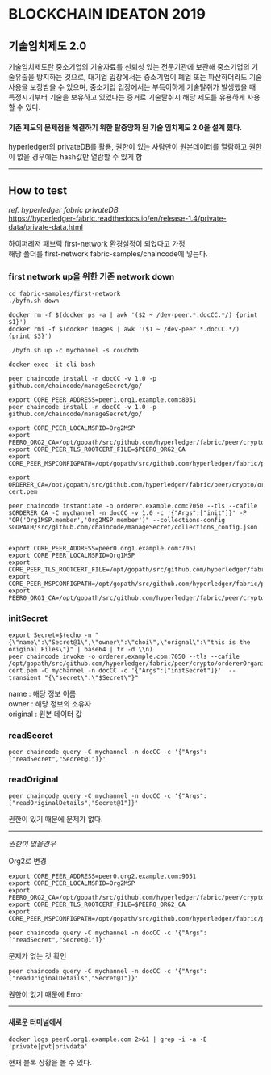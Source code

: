 BLOCKCHAIN IDEATON 2019
=======================

## 기술임치제도 2.0

기술임치제도란 중소기업의 기술자료를 신뢰성 있는 전문기관에 보관해 중소기업의 기술유출을 방지하는 것으로, 대기업 입장에서는 중소기업이 폐업 또는 파산하더라도 기술사용을 보장받을 수 있으며, 중소기업 입장에서는 부득이하게 기술탈취가 발생했을 때 특정시기부터 기술을 보유하고 있었다는 증거로 기술탈취시 해당 제도를 유용하게 사용할 수 있다. 


#### 기존 제도의 문제점을 해결하기 위한 탈중앙화 된 기술 임치제도 2.0을 설계 했다.

hyperledger의 privateDB를 활용, 권한이 있는 사람만이 원본데이터를 열람하고 권한이 없을 경우에는 hash값만 열람할 수 있게 함

------
## How to test

*ref. hyperledger fabric privateDB*  
<https://hyperledger-fabric.readthedocs.io/en/release-1.4/private-data/private-data.html>

하이퍼레저 패브릭 first-network 환경설정이 되었다고 가정  
해당 폴더를 first-network fabric-samples/chaincode에 넣는다.

### first network up을 위한 기존 network down
```
cd fabric-samples/first-network
./byfn.sh down

docker rm -f $(docker ps -a | awk '($2 ~ /dev-peer.*.docCC.*/) {print $1}')
docker rmi -f $(docker images | awk '($1 ~ /dev-peer.*.docCC.*/) {print $3}')

./byfn.sh up -c mychannel -s couchdb
```

```
docker exec -it cli bash
```

```
peer chaincode install -n docCC -v 1.0 -p github.com/chaincode/manageSecret/go/

export CORE_PEER_ADDRESS=peer1.org1.example.com:8051
peer chaincode install -n docCC -v 1.0 -p github.com/chaincode/manageSecret/go/

export CORE_PEER_LOCALMSPID=Org2MSP
export PEER0_ORG2_CA=/opt/gopath/src/github.com/hyperledger/fabric/peer/crypto/peerOrganizations/org2.example.com/peers/peer0.org2.example.com/tls/ca.crt
export CORE_PEER_TLS_ROOTCERT_FILE=$PEER0_ORG2_CA
export CORE_PEER_MSPCONFIGPATH=/opt/gopath/src/github.com/hyperledger/fabric/peer/crypto/peerOrganizations/org2.example.com/users/Admin@org2.example.com/msp

export ORDERER_CA=/opt/gopath/src/github.com/hyperledger/fabric/peer/crypto/ordererOrganizations/example.com/orderers/orderer.example.com/msp/tlscacerts/tlsca.example.com-cert.pem

peer chaincode instantiate -o orderer.example.com:7050 --tls --cafile $ORDERER_CA -C mychannel -n docCC -v 1.0 -c '{"Args":["init"]}' -P "OR('Org1MSP.member','Org2MSP.member')" --collections-config  $GOPATH/src/github.com/chaincode/manageSecret/collections_config.json


export CORE_PEER_ADDRESS=peer0.org1.example.com:7051
export CORE_PEER_LOCALMSPID=Org1MSP
export CORE_PEER_TLS_ROOTCERT_FILE=/opt/gopath/src/github.com/hyperledger/fabric/peer/crypto/peerOrganizations/org1.example.com/peers/peer0.org1.example.com/tls/ca.crt
export CORE_PEER_MSPCONFIGPATH=/opt/gopath/src/github.com/hyperledger/fabric/peer/crypto/peerOrganizations/org1.example.com/users/Admin@org1.example.com/msp
export PEER0_ORG1_CA=/opt/gopath/src/github.com/hyperledger/fabric/peer/crypto/peerOrganizations/org1.example.com/peers/peer0.org1.example.com/tls/ca.crt
```

### initSecret
```
export Secret=$(echo -n "{\"name\":\"Secret@1\",\"owner\":\"choi\",\"orignal\":\"this is the original Files\"}" | base64 | tr -d \\n)
peer chaincode invoke -o orderer.example.com:7050 --tls --cafile /opt/gopath/src/github.com/hyperledger/fabric/peer/crypto/ordererOrganizations/example.com/orderers/orderer.example.com/msp/tlscacerts/tlsca.example.com-cert.pem -C mychannel -n docCC -c '{"Args":["initSecret"]}'  --transient "{\"secret\":\"$Secret\"}"
```
name : 해당 정보 이름\
owner : 해당 정보의 소유자\
original : 원본 데이터 값

### readSecret
```
peer chaincode query -C mychannel -n docCC -c '{"Args":["readSecret","Secret@1"]}'
```


### readOriginal
```
peer chaincode query -C mychannel -n docCC -c '{"Args":["readOriginalDetails","Secret@1"]}'
```
권한이 있기 때문에 문제가 없다.

----

*권한이 없을경우* 

 Org2로 변경
```
export CORE_PEER_ADDRESS=peer0.org2.example.com:9051
export CORE_PEER_LOCALMSPID=Org2MSP
export PEER0_ORG2_CA=/opt/gopath/src/github.com/hyperledger/fabric/peer/crypto/peerOrganizations/org2.example.com/peers/peer0.org2.example.com/tls/ca.crt
export CORE_PEER_TLS_ROOTCERT_FILE=$PEER0_ORG2_CA
export CORE_PEER_MSPCONFIGPATH=/opt/gopath/src/github.com/hyperledger/fabric/peer/crypto/peerOrganizations/org2.example.com/users/Admin@org2.example.com/msp
```
```
peer chaincode query -C mychannel -n docCC -c '{"Args":["readSecret","Secret@1"]}'
```
문제가 없는 것 확인
```
peer chaincode query -C mychannel -n docCC -c '{"Args":["readOriginalDetails","Secret@1"]}'
```
권한이 없기 때문에 Error

-----
#### 새로운 터미널에서
```
docker logs peer0.org1.example.com 2>&1 | grep -i -a -E 'private|pvt|privdata'
```
현재 블록 상황을 볼 수 있다.
